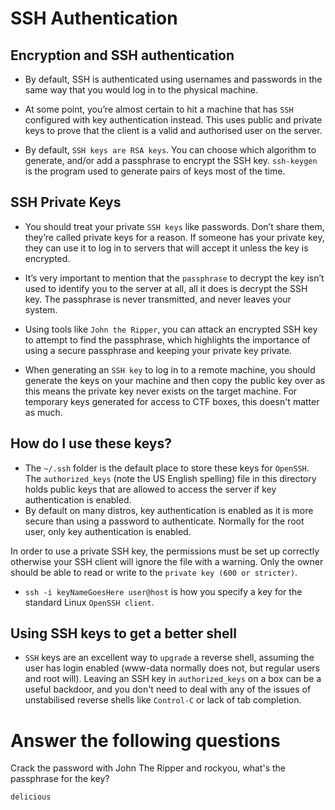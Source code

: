 # SSH Authentication

## Encryption and SSH authentication

- By default, SSH is authenticated using usernames and passwords in the same way that you would log in to the physical machine.

- At some point, you’re almost certain to hit a machine that has `SSH` configured with key authentication instead. This uses public and private keys to prove that the client is a valid and authorised user on the server. 
- By default, `SSH keys are RSA keys`. You can choose which algorithm to generate, and/or add a passphrase to encrypt the SSH key. `ssh-keygen` is the program used to generate pairs of keys most of the time.

## SSH Private Keys

- You should treat your private `SSH keys` like passwords. Don’t share them, they’re called private keys for a reason. If someone has your private key, they can use it to log in to servers that will accept it unless the key is encrypted.

- It’s very important to mention that the `passphrase` to decrypt the key isn’t used to identify you to the server at all, all it does is decrypt the SSH key. The passphrase is never transmitted, and never leaves your system.

- Using tools like `John the Ripper`, you can attack an encrypted SSH key to attempt to find the passphrase, which highlights the importance of using a secure passphrase and keeping your private key private.

- When generating an `SSH key` to log in to a remote machine, you should generate the keys on your machine and then copy the public key over as this means the private key never exists on the target machine. For temporary keys generated for access to CTF boxes, this doesn't matter as much.

## How do I use these keys?

- The `~/.ssh` folder is the default place to store these keys for `OpenSSH`. The `authorized_keys` (note the US English spelling) file in this directory holds public keys that are allowed to access the server if key authentication is enabled. 
- By default on many distros, key authentication is enabled as it is more secure than using a password to authenticate. Normally for the root user, only key authentication is enabled.

In order to use a private SSH key, the permissions must be set up correctly otherwise your SSH client will ignore the file with a warning. Only the owner should be able to read or write to the `private key (600 or stricter)`. 
- `ssh -i keyNameGoesHere user@host` is how you specify a key for the standard Linux `OpenSSH client`.

## Using SSH keys to get a better shell

- `SSH` keys are an excellent way to `upgrade` a reverse shell, assuming the user has login enabled (www-data normally does not, but regular users and root will). Leaving an SSH key in `authorized_keys` on a box can be a useful backdoor, and you don't need to deal with any of the issues of unstabilised reverse shells like `Control-C` or lack of tab completion.

# Answer the following questions

Crack the password with John The Ripper and rockyou, what's the passphrase for the key?
```
delicious
```
